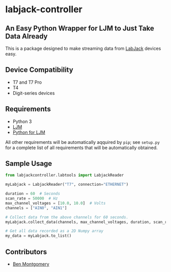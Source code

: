 # labjack-controller

## An Easy Python Wrapper for LJM to Just Take Data Already

This is a package designed to make streaming data from [LabJack](https://labjack.com/) devices easy.

## Device Compatibility

+ T7 and T7 Pro
+ T4
+ Digit-series devices

## Requirements

+ Python 3
+ [LJM](https://labjack.com/support/software/installers/ljm)
+ [Python for LJM](https://labjack.com/support/software/installers/ljm)

All other requirements will be automatically aqquired by `pip`; see `setup.py` for a complete list of all requirements that will be automatically obtained.

## Sample Usage

```python
from labjackcontroller.labtools import LabjackReader

myLabjack = LabjackReader("T7", connection="ETHERNET")

duration = 60  # Seconds
scan_rate = 50000  # Hz
max_channel_voltages = [10.0, 10.0]  # Volts
channels = ["AIN0", "AIN1"]

# Collect data from the above channels for 60 seconds.
myLabjack.collect_data(channels, max_channel_voltages, duration, scan_rate)

# Get all data recorded as a 2D Numpy array
my_data = myLabjack.to_list()
```

## Contributors

+ [Ben Montgomery](https://github.com/Nyctanthous)
